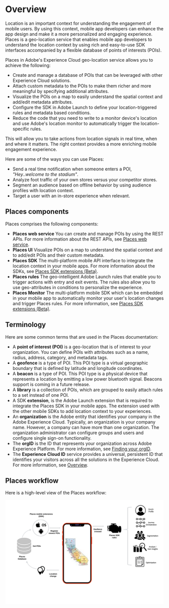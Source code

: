 # Overview

Location is an important context for understanding the engagement of mobile users. By using this context, mobile app developers can enhance the app design and make it a more personalized and engaging experience. Places is a geo-location service that enables mobile app developers to understand the location context by using rich and easy-to-use SDK interfaces accompanied by a flexible database of points of interests \(POIs\).

Places in Adobe's Experience Cloud geo-location service allows you to achieve the following:

* Create and manage a database of POIs that can be leveraged with other Experience Cloud solutions.
* Attach custom metadata to the POIs to make them richer and more meaningful by specifying additional attributes. 
* Visualize the POIs on a map to easily understand the spatial context and add/edit metadata attributes. 
* Configure the SDK in Adobe Launch to define your location-triggered rules and metadata based conditions.
* Reduce the code that you need to write to a monitor device's location and use Adobe's location monitor to automatically trigger the location-specific rules.

This will allow you to take actions from location signals in real time, when and where it matters. The right context provides a more enriching mobile engagement experience.

Here are some of the ways you can use Places: 

* Send a real time notification when someone enters a POI, _"Hey..welcome to the stadium"_. 
* Analyze foot traffic of your own stores versus your competitor stores.
* Segment an audience based on offline behavior by using audience profiles with location context.
* Target a user with an in-store experience when relevant.

## Places components

Places comprises the following components:

* **Places web service** You can create and manage POIs by using the REST APIs. For more information about the REST APIs, see [Places web service](https://launch.gitbook.io/places-services-by-adobe-documentation/places-rest-apis).
* **Places UI** Visualize POIs on a map to understand the spatial context and to add/edit POIs and their custom metadata.
* **Places SDK** The multi-platform mobile API interface to integrate the location context in your mobile apps. For more information about the SDKs, see [Places SDK extensions \(Beta\)](https://aep-sdks.gitbook.io/docs/using-mobile-extensions/places-extension-1).
* **Places rules** The geo-intelligent Adobe Launch rules that enable you to trigger actions with entry and exit events. The rules also allow you to use geo-attributes in conditions to personalize the experience. 
* **Places Monitor** The multi-platform mobile SDK which can be embedded in your mobile app to automatically monitor your user's location changes and trigger Places rules. For more information, see [Places SDK extensions \(Beta\)](https://aep-sdks.gitbook.io/docs/using-mobile-extensions/places-extension-1).

## Terminology

Here are some common terms that are used in the Places documentation:

* A **point of interest \(POI\)** is a geo-location that is of interest to your organization.  You can define POIs with attributes such as a name, radius, address, category, and metadata tags.
* A **geofence** is a type of POI.  This POI type is a virtual geographic boundary that is defined by latitude and longitude coordinates.
* A **beacon** is a type of POI.  This POI type is a physical device that represents a location by emitting a low power bluetooth signal. Beacons support is coming in a future release.
* A **library** is a collection of POIs, which are grouped to easily attach rules to a set instead of one POI. 
* A SDK **extension**, is the Adobe Launch extension that is required to integrate the Places SDK in your mobile apps.  The extension used with the other mobile SDKs to add location context to your experiences.
* An **organization** is the Adobe entity that identifies your company in the Adobe Experience Cloud. Typically, an organization is your company name. However, a company can have more than one organization. The organization administrator can configure groups and users and configure single sign-on functionality.
* The **orgID** is the ID that represents your organization across Adobe Experience Platform.   For more information, see [Finding your orgID](https://forums.adobe.com/thread/2339895).
* The **Experience Cloud ID** service provides a universal, persistent ID that identifies your visitors across all the solutions in the Experience Cloud. For more information, see [Overview](https://marketing.adobe.com/resources/help/en_US/mcvid/).

## Places workflow

Here is a high-level view of the Places workflow:

![](.gitbook/assets/places-workflow-diagram-lc-1.png)

